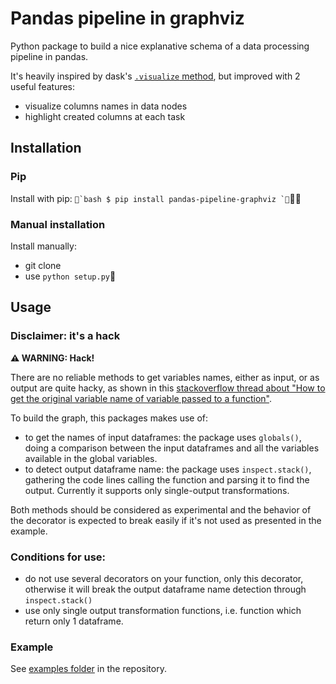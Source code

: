 # Pandas pipeline in graphviz

Python package to build a nice explanative schema of a data processing pipeline in pandas.

It's heavily inspired by dask's [`.visualize` method](https://docs.dask.org/en/latest/graphviz.html), but improved with 2 useful features:
- visualize columns names in data nodes
- highlight created columns at each task

## Installation

### Pip

Install with pip:
```bash
$ pip install pandas-pipeline-graphviz
```

### Manual installation

Install manually:
- git clone
- use `python setup.py`

## Usage

### Disclaimer: it's a hack

**⚠️ WARNING: Hack!**

There are no reliable methods to get variables names, either as input, or as output are quite hacky, as shown in this [stackoverflow thread about "How to get the original variable name of variable passed to a function"](https://stackoverflow.com/questions/2749796/how-to-get-the-original-variable-name-of-variable-passed-to-a-function).

To build the graph, this packages makes use of:
- to get the names of input dataframes: the package uses `globals()`, doing a comparison between the input dataframes and all the variables available in the global variables.
- to detect output dataframe name: the package uses `inspect.stack()`, gathering the code lines calling the function and parsing it to find the output. Currently it supports only single-output transformations.

Both methods should be considered as experimental and the behavior of the decorator is expected to break easily if it's not used as presented in the example.

### Conditions for use:

- do not use several decorators on your function, only this decorator, otherwise it will break the output dataframe name detection through `inspect.stack()`
- use only single output transformation functions, i.e. function which return only 1 dataframe.

### Example

See [examples folder](examples) in the repository.

